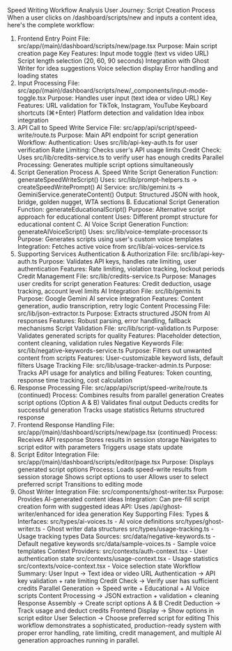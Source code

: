 Speed Writing Workflow Analysis
User Journey: Script Creation Process
When a user clicks on /dashboard/scripts/new and inputs a content idea, here's the complete workflow:
1. Frontend Entry Point
File: src/app/(main)/dashboard/scripts/new/page.tsx
Purpose: Main script creation page
Key Features:
Input mode toggle (text vs video URL)
Script length selection (20, 60, 90 seconds)
Integration with Ghost Writer for idea suggestions
Voice selection display
Error handling and loading states
2. Input Processing
File: src/app/(main)/dashboard/scripts/new/_components/input-mode-toggle.tsx
Purpose: Handles user input (text idea or video URL)
Key Features:
URL validation for TikTok, Instagram, YouTube
Keyboard shortcuts (⌘+Enter)
Platform detection and validation
Idea inbox integration
3. API Call to Speed Write Service
File: src/app/api/script/speed-write/route.ts
Purpose: Main API endpoint for script generation
Workflow:
Authentication: Uses src/lib/api-key-auth.ts for user verification
Rate Limiting: Checks user's API usage limits
Credit Check: Uses src/lib/credits-service.ts to verify user has enough credits
Parallel Processing: Generates multiple script options simultaneously
4. Script Generation Process
A. Speed Write Script Generation
Function: generateSpeedWriteScript()
Uses: src/lib/prompt-helpers.ts → createSpeedWritePrompt()
AI Service: src/lib/gemini.ts → GeminiService.generateContent()
Output: Structured JSON with hook, bridge, golden nugget, WTA sections
B. Educational Script Generation
Function: generateEducationalScript()
Purpose: Alternative script approach for educational content
Uses: Different prompt structure for educational content
C. AI Voice Script Generation
Function: generateAIVoiceScript()
Uses: src/lib/voice-template-processor.ts
Purpose: Generates scripts using user's custom voice templates
Integration: Fetches active voice from src/lib/ai-voices-service.ts
5. Supporting Services
Authentication & Authorization
File: src/lib/api-key-auth.ts
Purpose: Validates API keys, handles rate limiting, user authentication
Features: Rate limiting, violation tracking, lockout periods
Credit Management
File: src/lib/credits-service.ts
Purpose: Manages user credits for script generation
Features: Credit deduction, usage tracking, account level limits
AI Integration
File: src/lib/gemini.ts
Purpose: Google Gemini AI service integration
Features: Content generation, audio transcription, retry logic
Content Processing
File: src/lib/json-extractor.ts
Purpose: Extracts structured JSON from AI responses
Features: Robust parsing, error handling, fallback mechanisms
Script Validation
File: src/lib/script-validation.ts
Purpose: Validates generated scripts for quality
Features: Placeholder detection, content cleaning, validation rules
Negative Keywords
File: src/lib/negative-keywords-service.ts
Purpose: Filters out unwanted content from scripts
Features: User-customizable keyword lists, default filters
Usage Tracking
File: src/lib/usage-tracker-admin.ts
Purpose: Tracks API usage for analytics and billing
Features: Token counting, response time tracking, cost calculation
6. Response Processing
File: src/app/api/script/speed-write/route.ts (continued)
Process:
Combines results from parallel generation
Creates script options (Option A & B)
Validates final output
Deducts credits for successful generation
Tracks usage statistics
Returns structured response
7. Frontend Response Handling
File: src/app/(main)/dashboard/scripts/new/page.tsx (continued)
Process:
Receives API response
Stores results in session storage
Navigates to script editor with parameters
Triggers usage stats update
8. Script Editor Integration
File: src/app/(main)/dashboard/scripts/editor/page.tsx
Purpose: Displays generated script options
Process:
Loads speed-write results from session storage
Shows script options to user
Allows user to select preferred script
Transitions to editing mode
9. Ghost Writer Integration
File: src/components/ghost-writer.tsx
Purpose: Provides AI-generated content ideas
Integration: Can pre-fill script creation form with suggested ideas
API: Uses /api/ghost-writer/enhanced for idea generation
Key Supporting Files:
Types & Interfaces:
src/types/ai-voices.ts - AI voice definitions
src/types/ghost-writer.ts - Ghost writer data structures
src/types/usage-tracking.ts - Usage tracking types
Data Sources:
src/data/negative-keywords.ts - Default negative keywords
src/data/sample-voices.ts - Sample voice templates
Context Providers:
src/contexts/auth-context.tsx - User authentication state
src/contexts/usage-context.tsx - Usage statistics
src/contexts/voice-context.tsx - Voice selection state
Workflow Summary:
User Input → Text idea or video URL
Authentication → API key validation + rate limiting
Credit Check → Verify user has sufficient credits
Parallel Generation → Speed write + Educational + AI Voice scripts
Content Processing → JSON extraction + validation + cleaning
Response Assembly → Create script options A & B
Credit Deduction → Track usage and deduct credits
Frontend Display → Show options in script editor
User Selection → Choose preferred script for editing
This workflow demonstrates a sophisticated, production-ready system with proper error handling, rate limiting, credit management, and multiple AI generation approaches running in parallel.